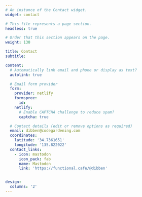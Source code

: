 ```yaml
---
# An instance of the Contact widget.
widget: contact

# This file represents a page section.
headless: true

# Order that this section appears on the page.
weight: 130

title: Contact
subtitle:

content:
  # Automatically link email and phone or display as text?
  autolink: true

  # Email form provider
  form:
    provider: netlify
    formspree:
      id:
    netlify:
      # Enable CAPTCHA challenge to reduce spam?
      captcha: true

  # Contact details (edit or remove options as required)
  email: dibben@codegardening.com
  coordinates: 
    latitude: '34.7361651'
    longitude: '135.822022'
  contact_links:
    - icon: mastodon
      icon_pack: fab
      name: Mastodon
      link: 'https://functional.cafe/@dibben'


design:
  columns: '2'
---
```

